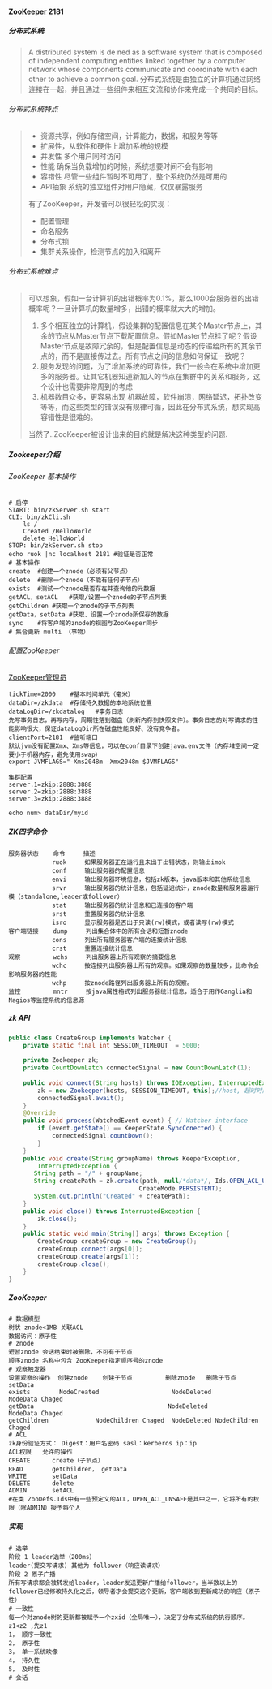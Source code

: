 #### [ZooKeeper](https://www.w3cschool.cn/zookeeper/) 2181

##### 分布式系统

>A distributed system is de ned as a software system that is composed of independent computing entities linked together by a computer network whose components communicate and coordinate with each other to achieve a common goal.
>分布式系统是由独立的计算机通过网络连接在一起，并且通过一些组件来相互交流和协作来完成一个共同的目标。

######  分布式系统特点

> - 资源共享，例如存储空间，计算能力，数据，和服务等等
> - 扩展性，从软件和硬件上增加系统的规模
> - 并发性 多个用户同时访问
> - 性能 确保当负载增加的时候，系统想要时间不会有影响
> - 容错性 尽管一些组件暂时不可用了，整个系统仍然是可用的
> - API抽象 系统的独立组件对用户隐藏，仅仅暴露服务
>
> 有了ZooKeeper，开发者可以很轻松的实现：
>
> - 配置管理
> - 命名服务
> - 分布式锁
> - 集群关系操作，检测节点的加入和离开

###### 分布式系统难点

> 可以想象，假如一台计算机的出错概率为0.1%，那么1000台服务器的出错概率呢？一旦计算机的数量增多，出错的概率就大大的增加。
>
> 1. 多个相互独立的计算机，假设集群的配置信息在某个Master节点上，其余的节点从Master节点下载配置信息。假如Master节点挂了呢？假设Master节点是故障冗余的，但是配置信息是动态的传递给所有的其余节点的，而不是直接传过去。所有节点之间的信息如何保证一致呢？
> 2. 服务发现的问题，为了增加系统的可靠性，我们一般会在系统中增加更多的服务器。让其它机器知道新加入的节点在集群中的关系和服务，这个设计也需要非常周到的考虑
> 3. 机器数目众多，更容易出现 机器故障，软件崩溃，网络延迟，拓扑改变等等，而这些类型的错误没有规律可循，因此在分布式系统，想实现高容错性是很难的。
>
> 当然了..ZooKeeper被设计出来的目的就是解决这种类型的问题.

##### Zookeeper介绍

###### ZooKeeper 基本操作

```shell
# 启停
START: bin/zkServer.sh start
CLI: bin/zkCli.sh
	ls /
	Created /HelloWorld
	delete HelloWorld
STOP: bin/zkServer.sh stop
echo ruok |nc localhost 2181 #验证是否正常
# 基本操作
create	#创建一个znode（必须有父节点）
delete	#删除一个znode（不能有任何子节点）
exists	#测试一个znode是否存在并查询他的元数据
getACL，setACL	#获取/设置一个znode的子节点列表
getChildren	#获取一个znode的子节点列表
getData，setData	#获取、设置一个znode所保存的数据
sync	#将客户端的znode的视图与ZooKeeper同步
# 集合更新 multi （事物）
```

###### 配置ZooKeeper

[ZooKeeper管理员](https://blog.csdn.net/y_xianjun/article/details/8190047)

```shell
tickTime=2000	 #基本时间单元（毫米）
dataDir=/zkdata	 #存储持久数据的本地系统位置
dataLogDir=/zkdatalog	#事务日志
先写事务日志，再写内存，周期性落到磁盘（刷新内存到快照文件）。事务日志的对写请求的性能影响很大，保证dataLogDir所在磁盘性能良好、没有竞争者。
clientPort=2181	 #监听端口
默认jvm没有配置Xmx、Xms等信息，可以在conf目录下创建java.env文件（内存堆空间一定要小于机器内存，避免使用swap）
export JVMFLAGS="-Xms2048m -Xmx2048m $JVMFLAGS"

集群配置
server.1=zkip:2888:3888
server.2=zkip:2888:3888
server.3=zkip:2888:3888

echo num> dataDir/myid
```

##### ZK四字命令

```shell
服务器状态	 命令		描述
			ruok	 如果服务器正在运行且未出于出错状态，则输出imok
			conf	 输出服务器的配置信息
			envi	 输出服务器环境信息，包括zk版本，java版本和其他系统信息
			srvr	 输出服务器的统计信息，包括延迟统计，znode数量和服务器运行模（standalone,leader或follower）
			stat	 输出服务器的统计信息和已连接的客户端
			srst	 重置服务器的统计信息
			isro	 显示服务器是否出于只读(rw)模式，或者读写(rw)模式
客户端链接	 dump	  列出集合体中的所有会话和短暂znode
			cons	 列出所有服务器客户端的连接统计信息
			crst	 重置连接统计信息
观察		   wchs		列出服务器上所有观察的摘要信息
			wchc	 按连接列出服务器上所有的观察。如果观察的数量较多，此命令会影响服务器的性能
			wchp	 按znode路径列出服务器上所有的观察。
监控		   mntr		按java属性格式列出服务器统计信息，适合于用作Ganglia和Nagios等监控系统的信息源
```

##### zk API

```java
public class CreateGroup implements Watcher {
    private static final int SESSION_TIMEOUT  = 5000;
    
    private Zookeeper zk;
    private CountDownLatch connectedSignal = new CountDownLatch(1);
    
    public void connect(String hosts) throws IOException, InterruptedException {
        zk = new Zookeeper(hosts, SESSION_TIMEOUT, this);//host, 超时时间毫秒， Watcher对象实例
        connectedSignal.await();
    }
    @Override
    public void process(WatchedEvent event) { // Watcher interface
        if (event.getState() == KeeperState.SyncConected) {
            connectedSignal.countDown();
        }
    }
    public void create(String groupName) throws KeeperException,
    	InterruptedException {
       String path = "/" + groupName;
       String createPath = zk.create(path, null/*data*/, Ids.OPEN_ACL_UNSAFE,
                                    CreateMode.PERSISTENT);
       System.out.println("Created" + createPath);
    }
    public void close() throws InterruptedException {
        zk.close();
    }
    public static void main(String[] args) throws Exception {
        CreateGroup createGroup = new CreateGroup();
        createGroup.connect(args[0]);
        createGroup.create(args[1]);
        createGroup.close();
    }
}
```

##### ZooKeeper

```shell
# 数据模型
树状 znode<1MB 关联ACL
数据访问：原子性
# znode
短暂znode 会话结束时被删除，不可有子节点
顺序znode 名称中包含 ZooKeeper指定顺序号的znode
# 观察触发器
设置观察的操作	 创建znode 	创建子节点 		  删除znode 	删除子节点 			setData
exists		  NodeCreated  				     NodeDeleted					NodeData Chaged
getData									    NodeDeleted					   NodeData Chaged
getChildren				NodeChildren Chaged  NodeDeleted NodeChildren Chaged
# ACL
zk身份验证方式： Digest：用户名密码 sasl：kerberos ip：ip
ACL权限	允许的操作
CREATE		create（子节点）
READ		getChildren， getData
WRITE		setData
DELETE		delete
ADMIN		setACL
#在类 ZooDefs.Ids中有一些预定义的ACL，OPEN_ACL_UNSAFE是其中之一，它将所有的权限（除ADMIN）授予每个人
```

##### 实现

```shell
# 选举
阶段 1 leader选举（200ms）
leader(提交写请求) 其他为 follower（响应读请求）
阶段 2 原子广播
所有写请求都会被转发给leader，leader发送更新广播给follower，当半数以上的follower已经修改持久化之后，领导者才会提交这个更新，客户端收到更新成功的响应（原子性）
# 一致性
每一个对znode树的更新都被赋予一个zxid（全局唯一），决定了分布式系统的执行顺序。z1<z2 ,先z1
1， 顺序一致性
2， 原子性
3， 单一系统映像
4， 持久性
5， 及时性
# 会话

```





